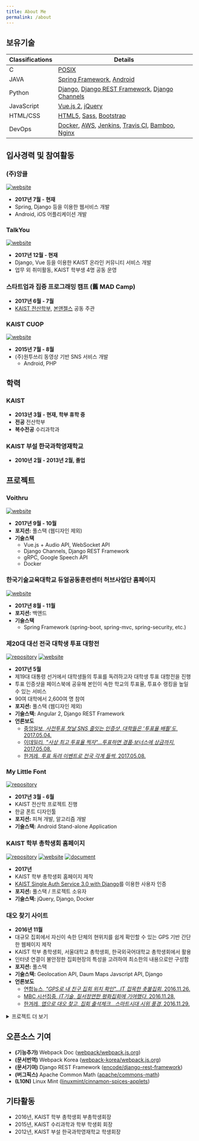 ```yaml
---
title: About Me
permalink: /about
---
```


## 보유기술

| Classifications | Details                                  |
| --------------- | ---------------------------------------- |
| C               | [POSIX](http://standards.ieee.org/develop/wg/POSIX.html) |
| JAVA            | [Spring Framework](https://projects.spring.io/spring-framework/), [Android](https://developer.android.com/) |
| Python          | [Django](https://www.djangoproject.com/), [Django REST Framework](http://www.django-rest-framework.org/), [Django Channels](https://channels.readthedocs.io/en/stable/) |
| JavaScript      | [Vue.js 2](https://vuejs.org/), [jQuery](https://jquery.com/) |
| HTML/CSS        | [HTML5](https://www.w3.org/TR/html5/), [Sass](http://sass-lang.com/), [Bootstrap](http://getbootstrap.com/) |
| DevOps          | [Docker](https://www.docker.com/), [AWS](https://aws.amazon.com/), [Jenkins](https://jenkins.io/), [Travis CI](https://travis-ci.org/), [Bamboo](https://atlassian.com/software/bamboo), [Nginx](https://nginx.org/) |

## 입사경력 및 참여활동

### (주)앙클

[![website](https://img.shields.io/badge/website-ancle-orange.svg)](http://ancle.kr)

- **2017년 7월 - 현재**
- Spring, Django 등을 이용한 웹서비스 개발
- Android, iOS 어플리케이션 개발

### TalkYou

[![website](https://img.shields.io/badge/website-talkyou-orange.svg)](https://talkyou.in/)

- **2017년 12월 - 현재**
- Django, Vue 등을 이용한 KAIST 온라인 커뮤니티 서비스 개발
- 업무 외 취미활동, KAIST 학부생 4명 공동 운영

### 스타트업과 집중 프로그래밍 캠프 (舊 MAD Camp)

* **2017년 6월 - 7월**
* [KAIST 전산학부](https://cs.kaist.ac.kr/), [본앤젤스](http://bonangels.net/) 공동 주관

### KAIST CUOP

[![website](https://img.shields.io/badge/website-cuop-orange.svg)](https://cuop.kaist.ac.kr/)

* **2015년 7월 - 8월**
* (주)원투쓰리 동영상 기반 SNS 서비스 개발
    * Android, PHP

## 학력

### KAIST

* **2013년 3월 - 현재, 학부 휴학 중**
* **전공** 전산학부
* **복수전공** 수리과학과

### KAIST 부설 한국과학영재학교

* **2010년 2월 - 2013년 2월, 졸업**

## 프로젝트

### Voithru

[![website](https://img.shields.io/badge/website-voithru-orange.svg)](https://voithru.co.kr)

- **2017년 9월 - 10월**
- **포지션:** 풀스택 (웹디자인 제외)
- **기술스택**
  - Vue.js + Audio API, WebSocket API
  - Django Channels, Django REST Framework
  - gRPC, Google Speech API
  - Docker

### 한국기술교육대학교 듀얼공동훈련센터 허브사업단 홈페이지

[![website](https://img.shields.io/badge/website-dual-orange.svg)](https://dualhub.or.kr/)

- **2017년 8월 - 11월**
- **포지션:** 백앤드
- **기술스택**
  - Spring Framework (spring-boot, spring-mvc, spring-security, etc.)

### 제20대 대선 전국 대학생 투표 대항전

[![repository](https://img.shields.io/badge/github-univote-brightgreen.svg)](https://github.com/hangpark/univote) [![website](https://img.shields.io/badge/website-univote-orange.svg)](https://univote.kr)

* **2017년 5월**
* 제19대 대통령 선거에서 대학생들의 투표를 독려하고자 대학생 투표 대항전을 진행
* 투표 인증샷을 페이스북에 공유해 본인이 속한 학교의 투표율, 투표수 랭킹을 높일 수 있는 서비스
* 90여 대학에서 2,600여 명 참여
* **포지션:** 풀스택 (웹디자인 제외)
* **기술스택:** Angular 2, Django REST Framework
* **언론보도**
    * [중앙일보, *사전투표 첫날 SNS 줄잇는 인증샷, 대학들은 ‘투표율 배틀’도*, 2017.05.04.](http://news.joins.com/article/21540856)
    * [이데일리, *"사상 최고 투표율 찍자"…투표하면 경품·보너스에 상금까지*, 2017.05.08.](http://www.edaily.co.kr/news/NewsRead.edy?SCD=JG31&newsid=03001206615926952&DCD=A00703)
    * [한겨레, *투표 독려 이벤트로 전국 각계 들썩*, 2017.05.08.](http://www.hani.co.kr/arti/society/society_general/793844.html)

### My Little Font

[![repository](https://img.shields.io/badge/github-MyLittleFont-brightgreen.svg)](https://github.com/MyLittleFont/MyLittleFont)

* **2017년 3월 - 6월**
* KAIST 전산학 프로젝트 진행
* 한글 폰트 디자인툴
* **포지션:** 피쳐 개발, 알고리즘 개발
* **기술스택:** Android Stand-alone Application

### KAIST 학부 총학생회 홈페이지

[![repository](https://img.shields.io/badge/github-kaistusc-brightgreen.svg)](https://github.com/hangpark/kaistusc) [![website](https://img.shields.io/badge/website-kaistusc-orange.svg)](https://student.kaist.ac.kr) [![document](https://img.shields.io/badge/document-kaistusc-lightgrey.svg)](https://student.kaist.ac.kr/docs)

* **2017년**
* KAIST 학부 총학생회 홈페이지 제작
* [KAIST Single Auth Service 3.0 with Django](https://github.com/HangPark/DJANGO4KAIST)를 이용한 사용자 인증
* **포지션:** 풀스택 / 프로젝트 소유자
* **기술스택:** jQuery, Django, Docker

### 대오 찾기 사이트

* **2016년 11월**
* 대규모 집회에서 자신이 속한 단체의 현위치를 쉽게 확인할 수 있는 GPS 기반 간단한 웹페이지 제작
* KAIST 학부 총학생회, 서울대학교 총학생회, 한국외국어대학교 총학생회에서 활용
* 인터넷 연결이 불안정한 집회현장의 특성을 고려하여 최소한의 내용으로만 구성함
* **포지션:** 풀스택
* **기술스택:** Geolocation API, Daum Maps Javscript API, Django
* **언론보도**
    * [연합뉴스, *"GPS로 내 친구 집회 위치 확인"…IT 접목한 촛불집회*, 2016.11.26.](http://www.yonhapnews.co.kr/bulletin/2016/11/26/0200000000AKR20161126031900004.HTML)
    * [MBC 시선집중, *IT기술, 질서정연한 평화집회에 기여했다*, 2016.11.28.](http://news.naver.com/main/read.nhn?mode=LSD&mid=shm&sid1=102&oid=214&aid=0000701962)
    * [한겨레, *앱으로 대오 찾고, 집회 출석체크…스마트시대 시위 풍경*, 2016.11.29.](http://www.hani.co.kr/arti/society/society_general/772425.html)

<details closed><summary>프로젝트 더 보기
</summary>


### Connect People

- **2017년 8월 - 현재**
- (주)앙클 내부 인력관리 시스템
- **포지션:** 풀스택
- **기술스택:** Django

### ShowBadge

[![repository](https://img.shields.io/badge/github-showbadge-brightgreen.svg)](https://github.com/hangpark/showbadge)

- **2017년**
- CI 서비스와 연동하여 dynamic custom GitHub badge를 생성하는 서비스
- [hangpark/pintos](https://github.com/hangpark/pintos) README에서 적용 중
- **포지션:** 풀스택
- **기술스택:** Django

### KAIST Single Auth Service 3.0 with Django

[![repository](https://img.shields.io/badge/github-DJANGO4KAIST-brightgreen.svg)](https://github.com/hangpark/DJANGO4KAIST)

* **2016년 6월**
* SOAP 통신으로 KAIST Portal 계정을 통해 인증하는 서비스를 Django APP으로 구현
* [talkwithraon](https://github.com/talkwithraon/DJANGO4KAIST)의 버전을 Python 3으로 포팅 후 기능 추가
* **포지션:** 컨트리뷰터 (구버전 이후 작업 모두 혼자 진행)
* **기술스택:** SOAP, Django

### 2016 총선 전국 대학생 투표 대항전

* **2016년 4월**
* 2016년 총선에서 대학생 투표를 독려하기 위한 대학별 투표 대항전 제작
* 각 학교 학생이 인증샷을 본 사이트에 등록하고 이를 페이스북을 통해 공유함으로서 학교 투표율이 올라감
* 현재는 개인정보(사진 등)의 문제로 사이트 폐쇄 및 데이터 삭제
* **포지션:** 풀스택
* **기술스택:** PHP
* **언론보도**
    * [한국대학신문, *"투표하고 인증하자" 총선 대학생 투표율 대항전*, 2016.04.08.](http://news.unn.net/news/articleView.html?idxno=158008)
    * [연합뉴스 TV, *"어느 대학 투표율이 높나 겨뤄보자"*, 2016.04.09.](http://www.yonhapnewstv.co.kr/MYH20160409002700038/?did=1825m)
    * [경향신문, *'투표율 겨뤄보자' 대학 인증샷 열전*, 2016.04.11.](http://news.khan.co.kr/kh_news/khan_art_view.html?artid=201604112359005&code=910110)
    * [SBS 뉴스, *"대학별 투표 순위는?"…이색적인 투표 독려 '눈길'*, 2016.04.13.](http://news.sbs.co.kr/news/endPage.do?news_id=N1003520533&plink=ORI)

### 상근하자

* **2016년**
* 모바일 기기의 NFC 기술과 데스크탑의 MAC Address를 이용한 인증을 통해 KAIST 학부 총학생회 상근 출석 시스템 제작
* 지정된 장소에서만 출석을 체크할 수 있도록 지정된 NFC 태그 스티커를 Android 기기로 인식하면 HTTP 통신으로 출결이 등록
* Android 외의 모바일 기기를 사용하는 경우를 고려하여 사무실 특정 컴퓨터의 MAC 주소를 통한 인증 시스템 역시 Python 3으로 개발 후 `py2exe`를 이용하여 윈도우 환경에서 exe 형식으로 배포
* PHP 처리 과정 중 서버 내부의 Python 스크립트를 실행하여 Google Form에 출퇴근 기록을 등록하여 연동된 Google Spreadsheet를 데이터 분석에 활용하는 기능 추가
* **포지션:** 풀스택
* **기술스택:** NFC, Android, Python 3, PHP

### 기타 프로젝트

* 스타트업과 집중 프로그래밍 캠프 프로젝트 (2017년 6월 - 7월)
    * jungle.io [![repository](https://img.shields.io/badge/github-jungle.io-brightgreen.svg)](https://github.com/hangpark/jungle.io)
    * Mapping [![repository](https://img.shields.io/badge/github-mapping-brightgreen.svg)](https://github.com/hangpark/mapping)
    * Uncontactable [![repository](https://img.shields.io/badge/github-uncontactable-brightgreen.svg)](https://github.com/hangpark/uncontactable)
* Pintos KAIST 개발환경 Dockerization (2017년 3월) [![repository](https://img.shields.io/badge/github-pintos--dev--env--kaist-brightgreen.svg)](https://github.com/hangpark/pintos-dev-env-kaist)
* Pintos 제작 (2017년 3월 - 6월) [![repository](https://img.shields.io/badge/github-pintos-brightgreen.svg)](https://github.com/hangpark/pintos)
* 훈민정음 입력기 (2015년 2월)
    * Javascript를 이용한 옛한글 입력기
    * 동국정운 데이터를 AJAX로 받아 한자 입력 시 조선 중기 발음으로 실시간 변환 가능
* 웹사이트 제작 (2014년 - 2015년)
    * KAIST 학부 총학생회 중앙선거관리위원회 홈페이지 (Wordpress, PHP, MySQL)
    * KAIST 수리과학과 학생회장 선거 온라인 투표 시스템 (PHP, MySQL)
    * KAIST 학부 총학생회 규정집 (Django, Python)
</details>

## 오픈소스 기여

- **(기능추가)** Webpack Doc ([webpack/webpack.js.org](https://github.com/webpack/webpack.js.org))
- **(문서번역)** Webpack Korea ([webpack-korea/webpack.js.org](https://github.com/webpack-korea/webpack.js.org))
- **(문서기여)** Django REST Framework ([encode/django-rest-framework](https://github.com/encode/django-rest-framework))
- **(버그픽스)** Apache Common Math ([apache/commons-math](https://github.com/apache/commons-math))
- **(L10N)** Linux Mint ([linuxmint/cinnamon-spices-applets](https://github.com/linuxmint/cinnamon-spices-applets)) 

## 기타활동

- 2016년, KAIST 학부 총학생회 부총학생회장
- 2015년, KAIST 수리과학과 학부 학생회 회장
- 2012년, KAIST 부설 한국과학영재학교 학생회장
